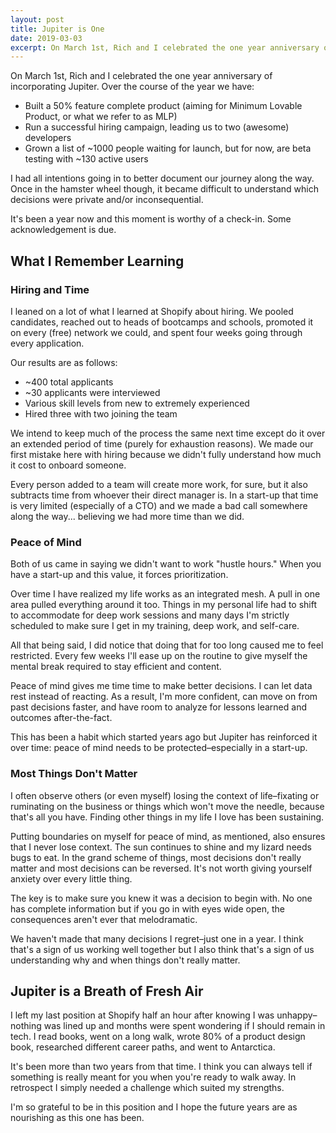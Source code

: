 ```yaml
---
layout: post
title: Jupiter is One
date: 2019-03-03
excerpt: On March 1st, Rich and I celebrated the one year anniversary of incorporating Jupiter. Over the
---
```


On March 1st, Rich and I celebrated the one year anniversary of incorporating Jupiter. Over the course of the year we have:

- Built a 50% feature complete product (aiming for Minimum Lovable Product, or what we refer to as MLP)
- Run a successful hiring campaign, leading us to two (awesome) developers
- Grown a list of ~1000 people waiting for launch, but for now, are beta testing with ~130 active users

I had all intentions going in to better document our journey along the way. Once in the hamster wheel though, it became difficult to understand which decisions were private and/or inconsequential.

It's been a year now and this moment is worthy of a check-in. Some acknowledgement is due.

## What I Remember Learning

### Hiring and Time

I leaned on a lot of what I learned at Shopify about hiring. We pooled candidates, reached out to heads of bootcamps and schools, promoted it on every (free) network we could, and spent four weeks going through every application.

Our results are as follows:

- ~400 total applicants
- ~30 applicants were interviewed
- Various skill levels from new to extremely experienced
- Hired three with two joining the team

We intend to keep much of the process the same next time except do it over an extended period of time (purely for exhaustion reasons). We made our first mistake here with hiring because we didn't fully understand how much it cost to onboard someone.

Every person added to a team will create more work, for sure, but it also subtracts time from whoever their direct manager is. In a start-up that time is very limited (especially of a CTO) and we made a bad call somewhere along the way... believing we had more time than we did.

### Peace of Mind

Both of us came in saying we didn't want to work "hustle hours." When you have a start-up and this value, it forces prioritization.

Over time I have realized my life works as an integrated mesh. A pull in one area pulled everything around it too. Things in my personal life had to shift to accommodate for deep work sessions and many days I'm strictly scheduled to make sure I get in my training, deep work, and self-care.

All that being said, I did notice that doing that for too long caused me to feel restricted. Every few weeks I'll ease up on the routine to give myself the mental break required to stay efficient and content.

Peace of mind gives me time time to make better decisions. I can let data rest instead of reacting. As a result, I'm more confident, can move on from past decisions faster, and have room to analyze for lessons learned and outcomes after-the-fact.

This has been a habit which started years ago but Jupiter has reinforced it over time: peace of mind needs to be protected–especially in a start-up.

### Most Things Don't Matter

I often observe others (or even myself) losing the context of life–fixating or ruminating on the business or things which won't move the needle, because that's all you have. Finding other things in my life I love has been sustaining.

Putting boundaries on myself for peace of mind, as mentioned, also ensures that I never lose context. The sun continues to shine and my lizard needs bugs to eat. In the grand scheme of things, most decisions don't really matter and most decisions can be reversed. It's not worth giving yourself anxiety over every little thing.

The key is to make sure you knew it was a decision to begin with. No one has complete information but if you go in with eyes wide open, the consequences aren't ever that melodramatic.

We haven't made that many decisions I regret–just one in a year. I think that's a sign of us working well together but I also think that's a sign of us understanding why and when things don't really matter.

## Jupiter is a Breath of Fresh Air

I left my last position at Shopify half an hour after knowing I was unhappy–nothing was lined up and  months were spent wondering if I should remain in tech. I read books, went on a long walk, wrote 80% of a product design book, researched different career paths, and went to Antarctica.

It's been more than two years from that time. I think you can always tell if something is really meant for you when you're ready to walk away. In retrospect I simply needed a challenge which suited my strengths.

I'm so grateful to be in this position and I hope the future years are as nourishing as this one has been.